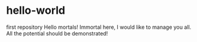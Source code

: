 # hello-world
first repository
Hello mortals!
Immortal here, I would like to manage you all. All the potential should be demonstrated!
